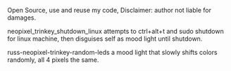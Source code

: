 Open Source, use and reuse my code,
Disclaimer: author not liable for damages.

neopixel_trinkey_shutdown_linux
attempts to ctrl+alt+t and sudo shutdown for linux machine, then disguises self as mood light until shutdown.

russ-neopixel-trinkey-random-leds
a mood light that slowly shifts colors randomly, all 4 pixels the same.
